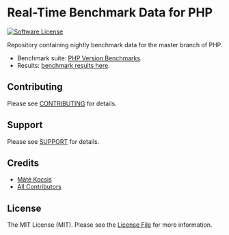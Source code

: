 # Real-Time Benchmark Data for PHP

[![Software License][ico-license]](LICENSE)

Repository containing nightly benchmark data for the master branch of PHP.
- Benchmark suite: [PHP Version Benchmarks](https://github.com/kocsismate/php-version-benchmarks).
- Results: [benchmark results here](https://github.com/php/real-time-benchmark-data/tree/main).

## Contributing

Please see [CONTRIBUTING](CONTRIBUTING.md) for details.

## Support

Please see [SUPPORT](SUPPORT.md) for details.

## Credits

- [Máté Kocsis][link-author]
- [All Contributors][link-contributors]

## License

The MIT License (MIT). Please see the [License File](LICENSE) for more information.

[ico-license]: https://img.shields.io/badge/license-MIT-brightgreen.svg

[link-author]: https://github.com/kocsismate
[link-contributors]: ../../contributors
